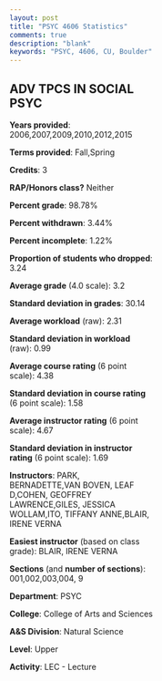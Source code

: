 ```yaml
---
layout: post
title: "PSYC 4606 Statistics"
comments: true
description: "blank"
keywords: "PSYC, 4606, CU, Boulder"
--- 
```

<head>
<script src="https://ajax.googleapis.com/ajax/libs/jquery/2.1.3/jquery.min.js"></script>
<script src="https://dl.dropboxusercontent.com/s/pc42nxpaw1ea4o9/highcharts.js?dl=0"></script>
<!-- <script src="../assets/js/highcharts.js"></script> -->
<style type="text/css">@font-face {
	font-family: "Bebas Neue";
	src: url(https://www.filehosting.org/file/details/544349/BebasNeue%20Regular.otf) format("opentype");
	}
	h1.Bebas { 
		font-family: "Bebas Neue", Verdana, Tahoma;
	}
</style>
</head>
<body>
	<div id="container" style="float: right; width: 45%; height: 88%; margin-left: 2.5%; margin-right: 2.5%;"></div>
	<script language="JavaScript">
		$(document).ready(function() {
		var chart = {type: 'column'};
		var title = {text: 'Grade Distribution'};
		var xAxis = {categories: ['A','B','C','D','F'],crosshair: true};
		var yAxis = {min: 0,title: {text: 'Percentage'}};
		var tooltip = {headerFormat: '<center><b><span style="font-size:20px">{point.key}</span></b></center>',
		               pointFormat: '<td style="padding:0"><b>{point.y:.1f}%</b></td>',
		               footerFormat: '</table>',shared: true,useHTML: true};
		var plotOptions = {column: {pointPadding: 0.0,borderWidth: 0}};  
		var credits = {enabled: false};var series= [{name: 'Percent',data: [41.1,42.37,13.14,2.97,0.42,]}];
		var json = {};
		json.chart = chart;
		json.title = title;
		json.tooltip = tooltip;
		json.xAxis = xAxis;
		json.yAxis = yAxis;  
		json.series = series;
		json.plotOptions = plotOptions;  
		json.credits = credits;
		$('#container').highcharts(json);
	});
	</script>
</body>
			   
## ADV TPCS IN SOCIAL PSYC

**Years provided**: 2006,2007,2009,2010,2012,2015

**Terms provided**: Fall,Spring

**Credits**: 3

**RAP/Honors class?** Neither

**Percent grade**: 98.78%

**Percent withdrawn**: 3.44%

**Percent incomplete**: 1.22%

**Proportion of students who dropped**: 3.24

**Average grade** (4.0 scale): 3.2

**Standard deviation in grades**: 30.14

**Average workload** (raw): 2.31

**Standard deviation in workload** (raw): 0.99

**Average course rating** (6 point scale): 4.38

**Standard deviation in course rating** (6 point scale): 1.58

**Average instructor rating** (6 point scale): 4.67

**Standard deviation in instructor rating** (6 point scale): 1.69

**Instructors**: PARK, BERNADETTE,VAN BOVEN, LEAF D,COHEN, GEOFFREY LAWRENCE,GILES, JESSICA WOLLAM,ITO, TIFFANY ANNE,BLAIR, IRENE VERNA

**Easiest instructor** (based on class grade): BLAIR, IRENE VERNA

**Sections** (and **number of sections**): 001,002,003,004, 9

**Department**: PSYC

**College**: College of Arts and Sciences

**A&S Division**: Natural Science

**Level**: Upper

**Activity**: LEC - Lecture